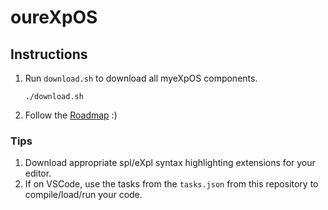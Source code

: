 
# oureXpOS

## Instructions

1. Run `download.sh` to download all myeXpOS components.

   ```console
   ./download.sh
   ```

2. Follow the [Roadmap](https://exposnitc.github.io/expos-docs/roadmap/) :)

### Tips

1. Download appropriate spl/eXpl syntax highlighting extensions for your editor.
2. If on VSCode, use the tasks from the `tasks.json` from this repository to compile/load/run your code.
